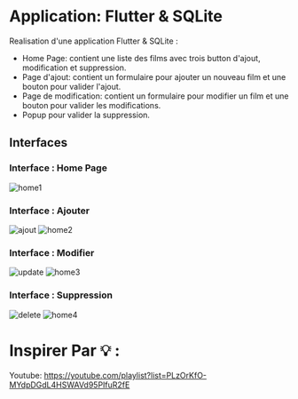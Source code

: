 # Application: Flutter & SQLite

Realisation d'une application Flutter & SQLite :
- Home Page: contient une liste des films avec trois button d'ajout, modification et suppression.
- Page d'ajout: contient un formulaire pour ajouter un nouveau film et une bouton pour valider l'ajout.
- Page de modification: contient un formulaire pour modifier un film et une bouton pour valider les modifications.
- Popup pour valider la suppression. 


## Interfaces

### Interface : Home Page
![home1](/home1.jpg)

### Interface : Ajouter
![ajout](/ajout.jpg)
![home2](/home2.jpg)

### Interface : Modifier
![update](/modifier.jpg)
![home3](/home3.jpg)

### Interface : Suppression
![delete](/delete.jpg)
![home4](/home4.jpg)

# Inspirer Par 💡 :
Youtube:  https://youtube.com/playlist?list=PLzOrKfO-MYdpDGdL4HSWAVd95PIfuR2fE 
